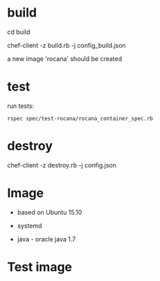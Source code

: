 
# build

cd build

chef-client -z build.rb -j config_build.json

a new image 'rocana' should be created


# test

run tests:
```
rspec spec/test-rocana/rocana_container_spec.rb
```

# destroy

chef-client -z destroy.rb -j config.json


# Image

- based on Ubuntu 15.10 

- systemd

- java - oracle java 1.7 


# Test image
